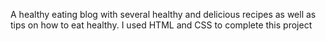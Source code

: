 A healthy eating blog with several healthy and delicious recipes as well as tips on how to eat healthy. I used HTML and CSS to complete this project
